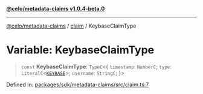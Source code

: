 [**@celo/metadata-claims v1.0.4-beta.0**](../../README.md)

***

[@celo/metadata-claims](../../README.md) / [claim](../README.md) / KeybaseClaimType

# Variable: KeybaseClaimType

> `const` **KeybaseClaimType**: `TypeC`\<\{ `timestamp`: `NumberC`; `type`: `LiteralC`\<[`KEYBASE`](../../types/enumerations/ClaimTypes.md#keybase)\>; `username`: `StringC`; \}\>

Defined in: [packages/sdk/metadata-claims/src/claim.ts:7](https://github.com/celo-org/developer-tooling/blob/master/packages/sdk/metadata-claims/src/claim.ts#L7)
